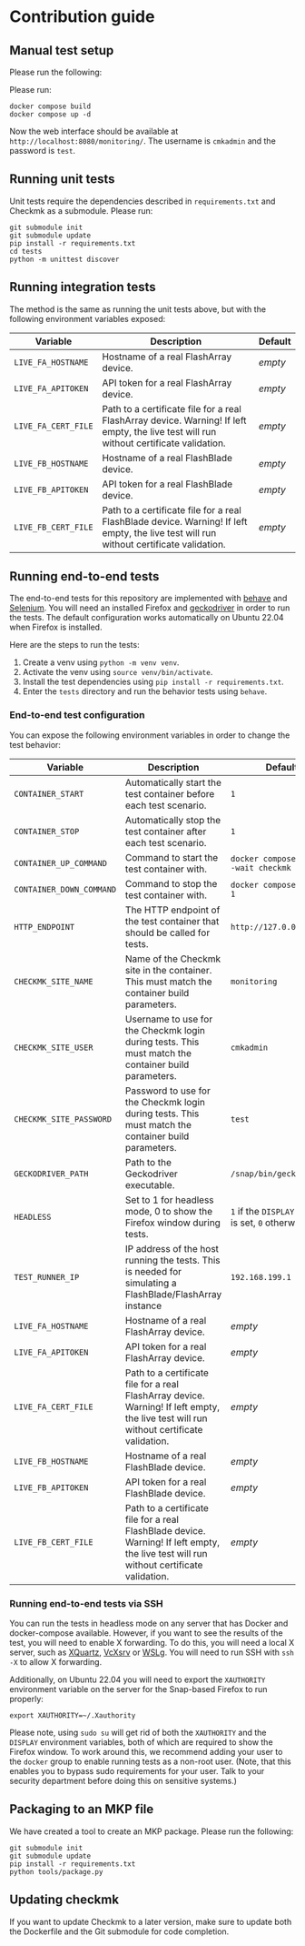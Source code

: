 # Contribution guide

## Manual test setup

Please run the following:

Please run:

```
docker compose build
docker compose up -d
```

Now the web interface should be available at `http://localhost:8080/monitoring/`. The username is `cmkadmin` and the
password is `test`.

## Running unit tests

Unit tests require the dependencies described in `requirements.txt` and Checkmk as a submodule. Please run:

```
git submodule init
git submodule update
pip install -r requirements.txt
cd tests
python -m unittest discover
```

## Running integration tests

The method is the same as running the unit tests above, but with the following environment variables exposed:

| Variable                 | Description                                                                                                                             | Default                                             |
|--------------------------|-----------------------------------------------------------------------------------------------------------------------------------------|-----------------------------------------------------|
| `LIVE_FA_HOSTNAME`       | Hostname of a real FlashArray device.                                                                                                   | *empty*                                             |
| `LIVE_FA_APITOKEN`       | API token for a real FlashArray device.                                                                                                 | *empty*                                             |
| `LIVE_FA_CERT_FILE`      | Path to a certificate file for a real FlashArray device. Warning! If left empty, the live test will run without certificate validation. | *empty*                                             |
| `LIVE_FB_HOSTNAME`       | Hostname of a real FlashBlade device.                                                                                                   | *empty*                                             |
| `LIVE_FB_APITOKEN`       | API token for a real FlashBlade device.                                                                                                 | *empty*                                             |
| `LIVE_FB_CERT_FILE`      | Path to a certificate file for a real FlashBlade device. Warning! If left empty, the live test will run without certificate validation. | *empty*                                             |

## Running end-to-end tests

The end-to-end tests for this repository are implemented with [behave](https://behave.readthedocs.io/en/stable/)
and [Selenium](https://www.selenium.dev/). You will need an installed Firefox
and [geckodriver](https://github.com/mozilla/geckodriver) in order to run the tests. The default configuration works
automatically on Ubuntu 22.04 when Firefox is installed.

Here are the steps to run the tests:

1. Create a venv using `python -m venv venv`.
2. Activate the venv using `source venv/bin/activate`.
3. Install the test dependencies using `pip install -r requirements.txt`.
4. Enter the `tests` directory and run the behavior tests using `behave`.

### End-to-end test configuration

You can expose the following environment variables in order to change the test behavior:

| Variable                 | Description                                                                                                                             | Default                                             |
|--------------------------|-----------------------------------------------------------------------------------------------------------------------------------------|-----------------------------------------------------|
| `CONTAINER_START`        | Automatically start the test container before each test scenario.                                                                       | `1`                                                 |
| `CONTAINER_STOP`         | Automatically stop the test container after each test scenario.                                                                         | `1`                                                 |
| `CONTAINER_UP_COMMAND`   | Command to start the test container with.                                                                                               | `docker compose up -d --wait checkmk`               |
| `CONTAINER_DOWN_COMMAND` | Command to stop the test container with.                                                                                                | `docker compose down -t 1`                          |
| `HTTP_ENDPOINT`          | The HTTP endpoint of the test container that should be called for tests.                                                                | `http://127.0.0.1:8080/`                            |
| `CHECKMK_SITE_NAME`      | Name of the Checkmk site in the container. This must match the container build parameters.                                              | `monitoring`                                        |
| `CHECKMK_SITE_USER`      | Username to use for the Checkmk login during tests. This must match the container build parameters.                                     | `cmkadmin`                                          |
| `CHECKMK_SITE_PASSWORD`  | Password to use for the Checkmk login during tests. This must match the container build parameters.                                     | `test`                                              |
| `GECKODRIVER_PATH`       | Path to the Geckodriver executable.                                                                                                     | `/snap/bin/geckodriver`                             |
| `HEADLESS`               | Set to 1 for headless mode, 0 to show the Firefox window during tests.                                                                  | `1` if the `DISPLAY` variable is set, `0` otherwise |
| `TEST_RUNNER_IP`         | IP address of the host running the tests. This is needed for simulating a FlashBlade/FlashArray instance                                | `192.168.199.1`                                     |
| `LIVE_FA_HOSTNAME`       | Hostname of a real FlashArray device.                                                                                                   | *empty*                                             |
| `LIVE_FA_APITOKEN`       | API token for a real FlashArray device.                                                                                                 | *empty*                                             |
| `LIVE_FA_CERT_FILE`      | Path to a certificate file for a real FlashArray device. Warning! If left empty, the live test will run without certificate validation. | *empty*                                             |
| `LIVE_FB_HOSTNAME`       | Hostname of a real FlashBlade device.                                                                                                   | *empty*                                             |
| `LIVE_FB_APITOKEN`       | API token for a real FlashBlade device.                                                                                                 | *empty*                                             |
| `LIVE_FB_CERT_FILE`      | Path to a certificate file for a real FlashBlade device. Warning! If left empty, the live test will run without certificate validation. | *empty*                                             |

### Running end-to-end tests via SSH

You can run the tests in headless mode on any server that has Docker and docker-compose available. However, if you want
to see the results of the test, you will need to enable X forwarding. To do this, you will need a local X server, such
as [XQuartz](https://www.xquartz.org/), [VcXsrv](https://sourceforge.net/projects/vcxsrv/)
or [WSLg](https://github.com/microsoft/wslg). You will need to run SSH with `ssh -X` to allow X forwarding.

Additionally, on Ubuntu 22.04 you will need to export the `XAUTHORITY` environment variable on the server for the
Snap-based Firefox to run properly:

```
export XAUTHORITY=~/.Xauthority
```

Please note, using `sudo su` will get rid of both the `XAUTHORITY` and the `DISPLAY` environment variables, both of
which are required to show the Firefox window. To work around this, we recommend adding your user to the `docker` group
to enable running tests as a non-root user. (Note, that this enables you to bypass sudo requirements for your user. Talk
to your security department before doing this on sensitive systems.)

## Packaging to an MKP file

We have created a tool to create an MKP package. Please run the following:

```
git submodule init
git submodule update
pip install -r requirements.txt
python tools/package.py
```

## Updating checkmk

If you want to update Checkmk to a later version, make sure to update both the Dockerfile and the Git submodule for code
completion.

